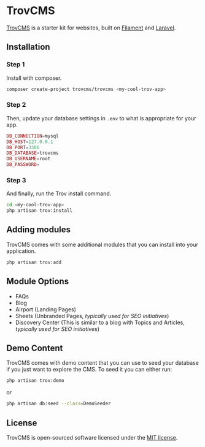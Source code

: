 # TrovCMS

[TrovCMS](https://github.com/TrovCMS/trov) is a starter kit for websites, built on [Filament](https://filamentphp.com) and [Laravel](https://laravel.com).

## Installation

### Step 1
Install with composer.
```bash
composer create-project trovcms/trovcms <my-cool-trov-app>
```

### Step 2
Then, update your database settings in `.env` to what is appropriate for your app.
```php
DB_CONNECTION=mysql
DB_HOST=127.0.0.1
DB_PORT=3306
DB_DATABASE=trovcms
DB_USERNAME=root
DB_PASSWORD=
```

### Step 3
And finally, run the Trov install command.

```bash
cd <my-cool-trov-app>
php artisan trov:install
```

## Adding modules

TrovCMS comes with some additional modules that you can install into your application.

```bash
php artisan trov:add
```

## Module Options

* FAQs
* Blog
* Airport (Landing Pages)
* Sheets (Unbranded Pages, *typically used for SEO initiatives*)
* Discovery Center (This is similar to a blog with Topics and Articles, *typically used for SEO initiatives*)

## Demo Content

TrovCMS comes with demo content that you can use to seed your database if you just want to explore the CMS. To seed it you can either run:

```bash
php artisan trov:demo
```

or

```bash
php artisan db:seed --class=DemoSeeder
```

## License

TrovCMS is open-sourced software licensed under the [MIT license](LICENSE.md).